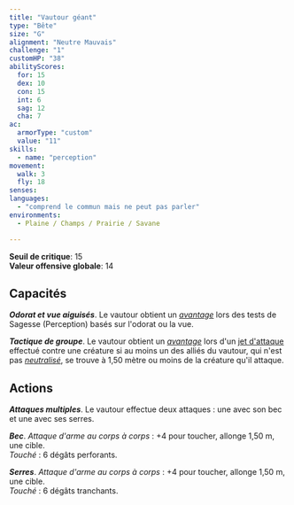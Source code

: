 ```yaml
---
title: "Vautour géant"
type: "Bête"
size: "G"
alignment: "Neutre Mauvais"
challenge: "1"
customHP: "38"
abilityScores:
  for: 15
  dex: 10
  con: 15
  int: 6
  sag: 12
  cha: 7
ac:
  armorType: "custom"
  value: "11"
skills:
  - name: "perception"
movement:
  walk: 3
  fly: 18
senses:
languages:
  - "comprend le commun mais ne peut pas parler"
environments:
  - Plaine / Champs / Prairie / Savane

---
```

**Seuil de critique**: 15              
**Valeur offensive globale**: 14       
## Capacités
_**Odorat et vue aiguisés**_. Le vautour obtient un [_avantage_](/utiliser-les-caracteristiques/#avantage-et-desavantage) lors des tests de Sagesse (Perception) basés sur l'odorat ou la vue.

_**Tactique de groupe**_. Le vautour obtient un [_avantage_](/utiliser-les-caracteristiques/#avantage-et-desavantage) lors d'un [jet d'attaque](/combattre/#jets-d-attaque) effectué contre une créature si au moins un des alliés du vautour, qui n'est pas [_neutralisé_](/gerer-la-sante-du-personnage/#neutralise), se trouve à 1,50 mètre ou moins de la créature qu'il attaque.

## Actions
_**Attaques multiples**_. Le vautour effectue deux attaques : une avec son bec et une avec ses serres.

_**Bec**_. _Attaque d'arme au corps à corps_ : +4 pour toucher, allonge 1,50 m, une cible.  
_Touché_ : 6 dégâts perforants.

_**Serres**_. _Attaque d'arme au corps à corps_ : +4 pour toucher, allonge 1,50 m, une cible.  
_Touché_ : 6 dégâts tranchants.
